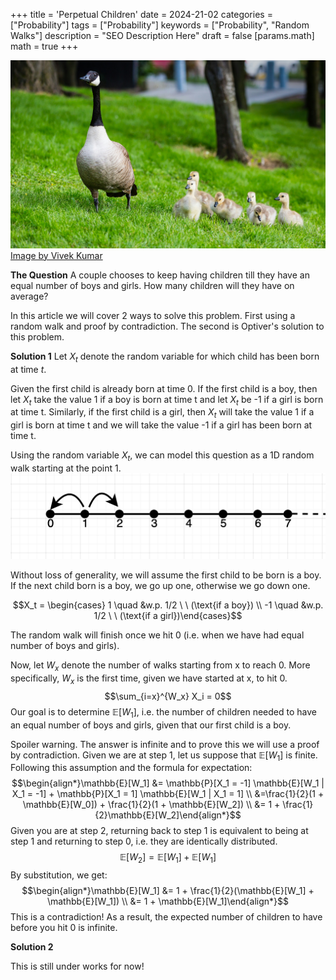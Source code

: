 +++
title = 'Perpetual Children'
date = 2024-21-02
categories = ["Probability"]
tags = ["Probability"]
keywords = ["Probability", "Random Walks"]
description = "SEO Description Here"
draft = false
[params.math]
  math = true
+++

![Image](/images/vivek-kumar-riAKT8Z7ifE-unsplash.jpg)
[Image by Vivek Kumar](https://unsplash.com/@vikceo)

**The Question**
A couple chooses to keep having children till they have an equal number of boys and girls. How many children will they have on average?

In this article we will cover 2 ways to solve this problem. First using a random walk and proof by contradiction. The second is Optiver's solution to this problem.

**Solution 1**
Let $X_t$ denote the random variable for which child has been born at time $t$.

Given the first child is already born at time 0. If the first child is a boy, then let $X_t$ take the value 1 if a boy is born at time t and let $X_t$ be -1 if a girl is born at time t. Similarly, if the first child is a girl, then  $X_t$ will take the value 1 if a girl is born at time t and we will take the value -1 if a girl has been born at time t.

Using the random variable $X_t$, we can model this question as a 1D random walk starting at the point 1. 
![Image](/images/random_walk_1d.png)

Without loss of generality, we will assume the first child to be born is a boy. If the next child born is a boy, we go up one, otherwise we go down one. 

$$X_t = \begin{cases} 1 \quad  &w.p. 1/2 \ \ (\text{if a boy}) \\ -1 \quad &w.p. 1/2 \ \ (\text{if a girl})\end{cases}$$

The random walk will finish once we hit 0 (i.e. when we have had equal number of boys and girls).

Now, let $W_x$ denote the number of walks starting from x to reach 0. More specifically, $W_x$ is the first time, given we have started at x, to hit 0.
$$\sum_{i=x}^{W_x} X_i = 0$$
Our goal is to determine $\mathbb{E}[W_1]$, i.e. the number of children needed to have an equal number of boys and girls, given that our first child is a boy.

Spoiler warning. The answer is infinite and to prove this we will use a proof by contradiction. Given we are at step 1, let us suppose that $\mathbb{E}[W_1]$ is finite. Following this assumption and the formula for expectation:
$$\begin{align*}\mathbb{E}[W_1] &= \mathbb{P}[X_1 = -1] \mathbb{E}[W_1 | X_1 = -1] + \mathbb{P}[X_1 = 1] \mathbb{E}[W_1 | X_1 = 1] \\ &=\frac{1}{2}(1 + \mathbb{E}[W_0]) + \frac{1}{2}(1 + \mathbb{E}[W_2]) \\ &= 1 + \frac{1}{2}\mathbb{E}[W_2]\end{align*}$$
Given you are at step 2, returning back to step 1 is equivalent to being at step 1 and returning to step 0, i.e. they are identically distributed.
$$\mathbb{E}[W_2] = \mathbb{E}[W_1] + \mathbb{E}[W_1]$$
By substitution, we get:
$$\begin{align*}\mathbb{E}[W_1] &= 1 + \frac{1}{2}(\mathbb{E}[W_1] + \mathbb{E}[W_1]) \\ &= 1 + \mathbb{E}[W_1]\end{align*}$$
This is a contradiction! As a result, the expected number of children to have before you hit 0 is infinite.

**Solution 2**

This is still under works for now!